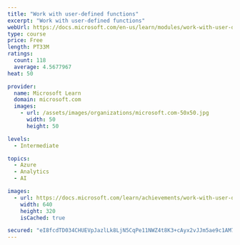 ```yaml
---
title: "Work with user-defined functions"
excerpt: "Work with user-defined functions"
webUrl: https://docs.microsoft.com/en-us/learn/modules/work-with-user-defined-functions/
type: course
price: Free
length: PT33M
ratings:
  count: 118
  average: 4.5677967
heat: 50

provider:
  name: Microsoft Learn
  domain: microsoft.com
  images:
    - url: /assets/images/organizations/microsoft.com-50x50.jpg
      width: 50
      height: 50

levels:
  - Intermediate

topics:
  - Azure
  - Analytics
  - AI

images:
  - url: https://docs.microsoft.com/learn/achievements/work-with-user-defined-functions-social.png
    width: 640
    height: 320
    isCached: true

secured: "eI8fcdTD034CHUEVpJazlLk8LjN5CqPe11NWZ4t8K3+cAyx2vJJm5ae9c1AM7MusH16tJgzoRvLBbRA0yDYRcPElK7wzTu9uo8xJ+GW3jpvksJefrkEee5vA1uOfnJ+ActPm30EBhxgg/H80NYyaQbdnzVuXC55aFpnXq1BzDLueH7PDsVAvJFPk6kJWCobZC29bYotgYLsi8LFZx1iVVdKbEH66jMtODP8rLiL/vUtj1rd4kocHylvx5KtVEqZCvJZ59ljcjm/pYe9LzoPxrTypDPrnNwPEB/Ap+4XqmRnCyV9C4KiKpZOcm+inDsWiLJAlI/HdQgs4p3wNbErAdjSxjK64bnaB8ITz7XaKikN9uPVUL4d35k/j0qIlCO2wbgVRVXTwak1WkK/R21hDfgmU0iBrbGXMCCWTLXkH38w=;VO++lMAgJ7MbmNPmDmpjcw=="
---
```


